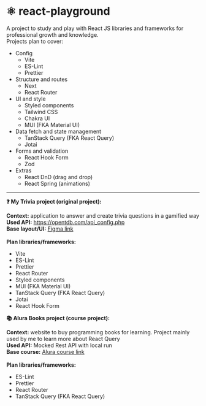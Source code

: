 # ⚛️ react-playground

A project to study and play with React JS libraries and frameworks for professional growth and knowledge.<br>
Projects plan to cover:

- Config
  - Vite
  - ES-Lint
  - Prettier
- Structure and routes
  - Next
  - React Router
- UI and style
  - Styled components
  - Tailwind CSS
  - Chakra UI
  - MUI (FKA Material UI)
- Data fetch and state management
  - TanStack Query (FKA React Query)
  - Jotai
- Forms and validation
  - React Hook Form
  - Zod
- Extras
  - React DnD (drag and drop)
  - React Spring (animations)

---

**:question: My Trivia project (original project):**

**Context:** application to answer and create trivia questions in a gamified way<br>
**Used API:** https://opentdb.com/api_config.php<br>
**Base layout/UI:** [Figma link](https://www.figma.com/file/tropeJkxPdLftEnKXuvTgP/My-Trivia?type=design&t=wvuCwDbyJ7mw3Tfl-6)<br><br>
**Plan libraries/frameworks:**<br>

- Vite
- ES-Lint
- Prettier
- React Router
- Styled components
- MUI (FKA Material UI)
- TanStack Query (FKA React Query)
- Jotai
- React Hook Form

**:books: Alura Books project (course project):**

**Context:** website to buy programming books for learning. Project mainly used by me to learn more about React Query<br>
**Used API:** Mocked Rest API with local run<br>
**Base course:** [Alura course link](https://cursos.alura.com.br/course/react-obtendo-dados-react-query)<br><br>
**Plan libraries/frameworks:**<br>

- ES-Lint
- Prettier
- React Router
- TanStack Query (FKA React Query)
